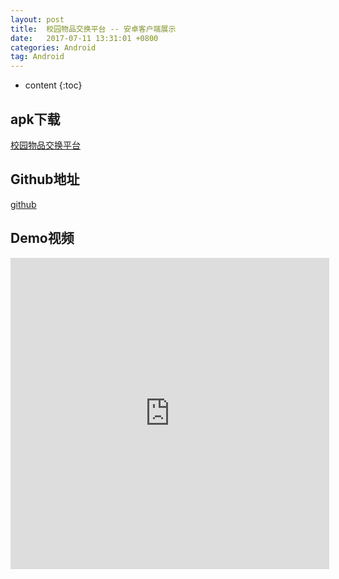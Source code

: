 ```yaml
---
layout: post
title:  校园物品交换平台 -- 安卓客户端展示
date:   2017-07-11 13:31:01 +0800
categories: Android
tag: Android
---
```


* content
{:toc}


## apk下载
<a href="{{ '/src/Market.apk' | prepend: site.baseurl }}">校园物品交换平台</a>

## Github地址
<a href="https://github.com/dsknight/CampusMarket_Flames">github</a>

## Demo视频

<iframe height='498' width='510' src='http://player.youku.com/embed/XMjg4MTgwNDg4MA==' frameborder='0'></iframe>



